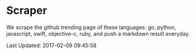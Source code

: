 # Scraper

We scrape the github trending page of these languages: go, python, javascript, swift, objective-c, ruby, and push a markdown result everyday.

Last Updated: 2017-02-09 09:45:58